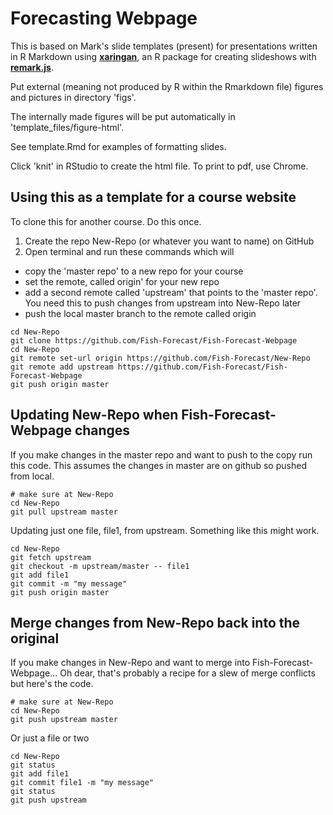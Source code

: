 # Forecasting Webpage

This is based on Mark's slide templates (present) for presentations written in R Markdown using **[xaringan](https://github.com/yihui/xaringan)**, an R package for creating slideshows with **[remark.js](http://remarkjs.com)**.

Put external (meaning not produced by R within the Rmarkdown file) figures and pictures in directory 'figs'.

The internally made figures will be put automatically in 'template_files/figure-html'.

See template.Rmd for examples of formatting slides.

Click 'knit' in RStudio to create the html file.  To print to pdf, use Chrome.

## Using this as a template for a course website

To clone this for another course. Do this once.

1. Create the repo New-Repo (or whatever you want to name) on GitHub
2. Open terminal and run these commands which will

  * copy the 'master repo' to a new repo for your course
  * set the remote, called origin' for your new repo
  * add a second remote called 'upstream' that points to the 'master repo'.  You need this to push changes from upstream into New-Repo later
  * push the local master branch to the remote called origin

```
cd New-Repo
git clone https://github.com/Fish-Forecast/Fish-Forecast-Webpage 
cd New-Repo
git remote set-url origin https://github.com/Fish-Forecast/New-Repo
git remote add upstream https://github.com/Fish-Forecast/Fish-Forecast-Webpage
git push origin master
```

## Updating New-Repo when Fish-Forecast-Webpage changes

If you make changes in the master repo and want to push to the copy run this code.  This assumes the changes in master are on github so pushed from local. 

```
# make sure at New-Repo
cd New-Repo
git pull upstream master
```

Updating just one file, file1, from upstream. Something like this might work.

```
cd New-Repo
git fetch upstream
git checkout -m upstream/master -- file1
git add file1
git commit -m "my message"
git push origin master
```

## Merge changes from New-Repo back into the original

If you make changes in New-Repo and want to merge into Fish-Forecast-Webpage...  Oh dear, that's probably a recipe for a slew of merge conflicts but here's the code.

```
# make sure at New-Repo
cd New-Repo
git push upstream master
```

Or just a file or two
```
cd New-Repo
git status
git add file1
git commit file1 -m "my message"
git status
git push upstream
```
